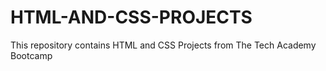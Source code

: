 # HTML-AND-CSS-PROJECTS
This repository contains HTML and CSS Projects from The Tech Academy Bootcamp
